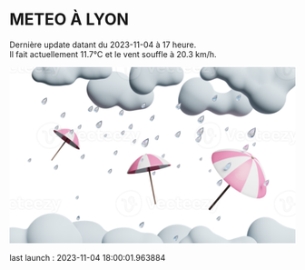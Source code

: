 # METEO À LYON

Dernière update datant du 2023-11-04 à 17 heure.  
Il fait actuellement 11.7°C et le vent souffle à 20.3 km/h.      

![](./.github/rain.png)

last launch : 2023-11-04 18:00:01.963884
